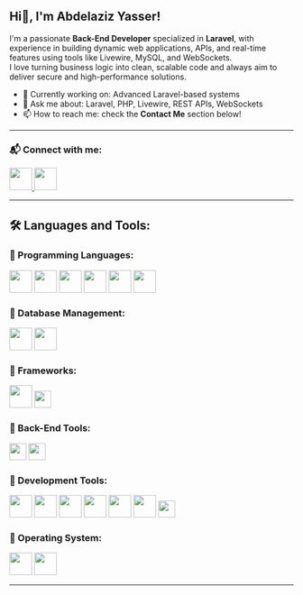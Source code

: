##  Hi👋, I'm Abdelaziz Yasser!

I'm a passionate **Back-End Developer** specialized in **Laravel**, with experience in building dynamic web applications, APIs, and real-time features using tools like Livewire, MySQL, and WebSockets.  
I love turning business logic into clean, scalable code and always aim to deliver secure and high-performance solutions.

- 🔭 Currently working on: Advanced Laravel-based systems
- 💬 Ask me about: Laravel, PHP, Livewire, REST APIs, WebSockets
- 📫 How to reach me: check the **Contact Me** section below!

---
### 📬 Connect with me:
<p align="left">
  <a href="https://www.linkedin.com/in/abdelaziz-yasser" target="_blank">
    <img src="https://cdn.jsdelivr.net/gh/devicons/devicon/icons/linkedin/linkedin-original.svg" width="40" />
  </a>
  <a href="https://www.facebook.com/share/1BtU1vfiZM/" target="_blank">
    <img src="https://cdn.jsdelivr.net/gh/devicons/devicon/icons/facebook/facebook-original.svg" width="40" />
  </a>
</p>

---

## 🛠️ Languages and Tools:

### 🔹 Programming Languages:
<p align="left">
  <img src="https://cdn.jsdelivr.net/gh/devicons/devicon/icons/html5/html5-original.svg" width="40" />
  <img src="https://cdn.jsdelivr.net/gh/devicons/devicon/icons/css3/css3-original.svg" width="40" />
  <img src="https://cdn.jsdelivr.net/gh/devicons/devicon/icons/php/php-original.svg" width="40" />
  <img src="https://cdn.jsdelivr.net/gh/devicons/devicon/icons/javascript/javascript-original.svg" width="40" />
  <img src="https://cdn.jsdelivr.net/gh/devicons/devicon/icons/python/python-original.svg" width="40" />
  <img src="https://cdn.jsdelivr.net/gh/devicons/devicon/icons/postgresql/postgresql-original.svg" width="40" />
</p>

### 🔹 Database Management:
<p align="left">
  <img src="https://cdn.jsdelivr.net/gh/devicons/devicon/icons/mysql/mysql-original.svg" width="40" />
  <img src="https://cdn.jsdelivr.net/gh/devicons/devicon/icons/postgresql/postgresql-original.svg" width="40" />
</p>

### 🔹 Frameworks:
<p align="left">
  <img src="https://cdn.jsdelivr.net/gh/devicons/devicon/icons/laravel/laravel-original.svg" width="40" />
  <img src="https://img.shields.io/badge/Livewire-E74430?style=for-the-badge&logo=laravel&logoColor=white" height="30" />
</p>

### 🔹 Back-End Tools:
<p align="left">
  <img src="https://img.shields.io/badge/REST_API-4CAF50?style=for-the-badge&logo=fastapi&logoColor=white" height="30" />
  <img src="https://img.shields.io/badge/WebSockets-010101?style=for-the-badge&logo=websocket&logoColor=white" height="30" />
</p>

### 🔹 Development Tools:
<p align="left">
  <img src="https://cdn.jsdelivr.net/gh/devicons/devicon/icons/git/git-original.svg" width="40" />
  <img src="https://cdn.jsdelivr.net/gh/devicons/devicon/icons/github/github-original.svg" width="40" />
  <img src="https://cdn.jsdelivr.net/gh/devicons/devicon/icons/nginx/nginx-original.svg" width="40" />
  <img src="https://cdn.jsdelivr.net/gh/devicons/devicon/icons/docker/docker-original.svg" width="40" />
  <img src="https://cdn.jsdelivr.net/gh/devicons/devicon/icons/composer/composer-original.svg" width="40" />
  <img src="https://cdn.jsdelivr.net/gh/devicons/devicon/icons/postman/postman-original.svg" width="40" />
  <img src="https://img.shields.io/badge/Apidog-00C4B4?style=for-the-badge" height="30" />
</p>

### 🔹 Operating System:
<p align="left">
  <img src="https://cdn.jsdelivr.net/gh/devicons/devicon/icons/windows8/windows8-original.svg" width="40" />
  <img src="https://cdn.jsdelivr.net/gh/devicons/devicon/icons/linux/linux-original.svg" width="40" />
</p>

---


